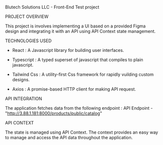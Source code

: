 Blutech Solutions LLC - Front-End Test project

PROJECT OVERVIEW

This project is involves implementing a UI based on a provided Figma design and integrating it with an API using API Context state management.

TECHNOLOGIES USED

- React : A Javascript library for building user interfaces.

- Typescript : A typed superset of javascript that compiles to plain javascript.

- Tailwind Css : A utility-first Css framework for rapidly vuilding custom designs.

- Axios : A promise-based HTTP client for making API request.

API INTEGRATION

The application fetches data from the following endpoint : API Endpoint - "http://3.88.1.181:8000/products/public/catalog"

API CONTEXT

The state is managed using API Context. The context provides an easy way to manage and access the API data throughout the application.
